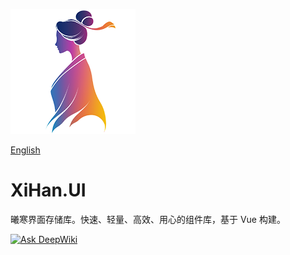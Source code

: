 ![logo](./assets/logo.png)

[English](README.md)

# XiHan.UI

曦寒界面存储库。快速、轻量、高效、用心的组件库，基于 Vue 构建。

[![Ask DeepWiki](https://deepwiki.com/badge.svg)](https://deepwiki.com/XiHanFun/XiHan.UI)
